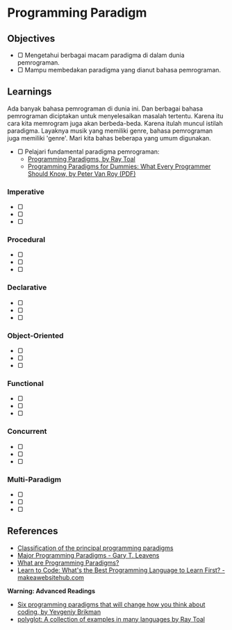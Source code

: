 # Programming Paradigm

## Objectives

- ▢ Mengetahui berbagai macam paradigma di dalam dunia pemrograman.
- ▢ Mampu membedakan paradigma yang dianut bahasa pemrograman.

## Learnings

Ada banyak bahasa pemrograman di dunia ini. Dan berbagai bahasa pemrograman
diciptakan untuk menyelesaikan masalah tertentu. Karena itu cara kita
memrogram juga akan berbeda-beda. Karena itulah muncul istilah paradigma.
Layaknya musik yang memiliki genre, bahasa pemrograman juga memiliki
'genre'. Mari kita bahas beberapa yang umum digunakan.

- ▢ Pelajari fundamental paradigma pemrograman:
  - [Programming Paradigms, by Ray Toal](http://cs.lmu.edu/~ray/notes/paradigms/)
  - [Programming Paradigms for Dummies: What Every Programmer Should Know, by Peter Van Roy (PDF)](https://www.info.ucl.ac.be/~pvr/VanRoyChapter.pdf)

### Imperative

- ▢
- ▢
- ▢

### Procedural

- ▢
- ▢
- ▢

### Declarative

- ▢
- ▢
- ▢

### Object-Oriented

- ▢
- ▢
- ▢

### Functional

- ▢
- ▢
- ▢

### Concurrent

- ▢
- ▢
- ▢

### Multi-Paradigm

- ▢
- ▢
- ▢

## References

- [Classification of the principal programming paradigms ](https://www.info.ucl.ac.be/~pvr/paradigms.html)
- [Major Programming Paradigms - Gary T. Leavens](http://www.eecs.ucf.edu/~leavens/ComS541Fall97/hw-pages/paradigms/major.html)
- [What are Programming Paradigms?](http://www.cs.bham.ac.uk/research/projects/poplog/paradigms_lectures/lecture1.html)
- [Learn to Code: What's the Best Programming Language to Learn First? - makeawebsitehub.com](http://makeawebsitehub.com/which-programming-language)

**Warning: Advanced Readings**

- [Six programming paradigms that will change how you think about coding, by Yevgeniy Brikman](http://www.ybrikman.com/writing/2014/04/09/six-programming-paradigms-that-will)
- [polyglot: A collection of examples in many languages by Ray Toal](https://github.com/rtoal/polyglot)
